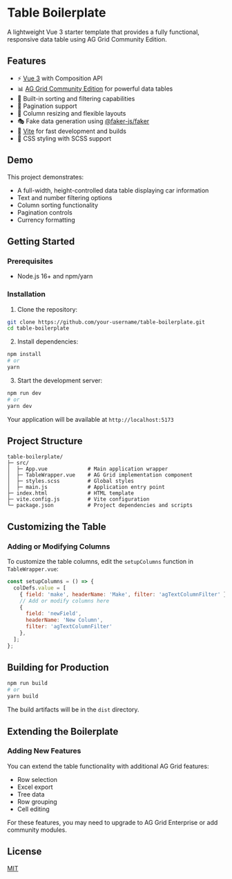 # Table Boilerplate

A lightweight Vue 3 starter template that provides a fully functional, responsive data table using AG Grid Community Edition.

## Features

- ⚡️ [Vue 3](https://vuejs.org/) with Composition API
- 📊 [AG Grid Community Edition](https://www.ag-grid.com/) for powerful data tables
- 🔄 Built-in sorting and filtering capabilities
- 📑 Pagination support
- 🧩 Column resizing and flexible layouts
- 🎭 Fake data generation using [@faker-js/faker](https://fakerjs.dev/)
- 🚀 [Vite](https://vitejs.dev/) for fast development and builds
- 🎨 CSS styling with SCSS support

## Demo

This project demonstrates:
- A full-width, height-controlled data table displaying car information
- Text and number filtering options
- Column sorting functionality
- Pagination controls
- Currency formatting

## Getting Started

### Prerequisites

- Node.js 16+ and npm/yarn

### Installation

1. Clone the repository:

```bash
git clone https://github.com/your-username/table-boilerplate.git
cd table-boilerplate
```

2. Install dependencies:

```bash
npm install
# or
yarn
```

3. Start the development server:

```bash
npm run dev
# or
yarn dev
```

Your application will be available at `http://localhost:5173`

## Project Structure

```
table-boilerplate/
├─ src/
│  ├─ App.vue             # Main application wrapper
│  ├─ TableWrapper.vue    # AG Grid implementation component
│  ├─ styles.scss         # Global styles
│  ├─ main.js             # Application entry point
├─ index.html             # HTML template
├─ vite.config.js         # Vite configuration
└─ package.json           # Project dependencies and scripts
```

## Customizing the Table

### Adding or Modifying Columns

To customize the table columns, edit the `setupColumns` function in `TableWrapper.vue`:

```javascript
const setupColumns = () => {
  colDefs.value = [
    { field: 'make', headerName: 'Make', filter: 'agTextColumnFilter' },
    // Add or modify columns here
    { 
      field: 'newField', 
      headerName: 'New Column',
      filter: 'agTextColumnFilter' 
    },
  ];
};
```


## Building for Production

```bash
npm run build
# or
yarn build
```

The build artifacts will be in the `dist` directory.

## Extending the Boilerplate

### Adding New Features

You can extend the table functionality with additional AG Grid features:

- Row selection
- Excel export
- Tree data
- Row grouping
- Cell editing

For these features, you may need to upgrade to AG Grid Enterprise or add community modules.

## License

[MIT](LICENSE)
